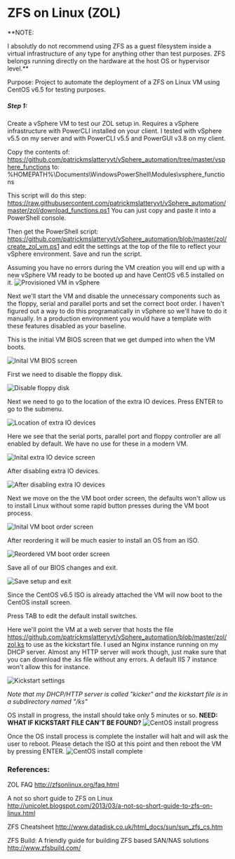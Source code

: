 ZFS on Linux (ZOL)
==================

**NOTE:

I absolutly do not recommend using ZFS as a guest filesystem inside a virtual infrastructure of any type for anything other than test purposes.
ZFS belongs running directly on the hardware at the host OS or hypervisor level.**

Purpose:
Project to automate the deployment of a ZFS on Linux VM using CentOS v6.5 for testing purposes.

##### Step 1:

Create a vSphere VM to test our ZOL setup in. Requires a vSphere infrastructure with PowerCLI installed on your client.
I tested with vSphere v5.5 on my server and with PowerCLI v5.5 and PowerGUI v3.8 on my client.

Copy the contents of:
https://github.com/patrickmslatteryvt/vSphere_automation/tree/master/vsphere_functions
to:
%HOMEPATH%\Documents\WindowsPowerShell\Modules\vsphere_functions

This script will do this step:
https://raw.githubusercontent.com/patrickmslatteryvt/vSphere_automation/master/zol/download_functions.ps1
You can just copy and paste it into a PowerShell console.

Then get the PowerShell script:
https://github.com/patrickmslatteryvt/vSphere_automation/blob/master/zol/create_zol_vm.ps1
and edit the settings at the top of the file to reflect your vSphere environment.
Save and run the script.

Assuming you have no errors during the VM creation you will end up with a new vSphere VM ready to be booted up and have CentOS v6.5 installed on it.
![Provisioned VM in vSphere](images/01_VM_provisioned.png?raw=true "Provisioned VM in vSphere")

Next we'll start the VM and disable the unnecessary components such as the floppy, serial and parallel ports and set the correct boot order.
I haven't figured out a way to do this programatically in vSphere so we'll have to do it manually. In a production environment you would have a template with these features disabled as your baseline.

This is the initial VM BIOS screen that we get dumped into when the VM boots.

![Inital VM BIOS screen](images/02_BIOS.png?raw=true "Inital VM BIOS screen")

First we need to disable the floppy disk.

![Disable floppy disk](images/03_BIOS.png?raw=true "Disable floppy disk")

Next we need to go to the location of the extra IO devices. Press ENTER to go to the submenu.

![Location of extra IO devices](images/04_BIOS.png?raw=true "Location of extra IO devices")

Here we see that the serial ports, parallel port and floppy controller are all enabled by default. We have no use for these in a modern VM.

![Inital extra IO device screen](images/05_BIOS.png?raw=true "Inital extra IO device screen")

After disabling extra IO devices.

![After disabling extra IO devices](images/06_BIOS.png?raw=true "After disabling extra IO devices")

Next we move on the the VM boot order screen, the defaults won't allow us to install Linux without some rapid button presses during the VM boot process.

![Inital VM boot order screen](images/07_BIOS.png?raw=true "Inital VM boot order screen")

After reordering it will be much easier to install an OS from an ISO.

![Reordered VM boot order screen](images/08_BIOS.png?raw=true "Reordered VM boot order screen")

Save all of our BIOS changes and exit.

![Save setup and exit](images/09_BIOS.png?raw=true "Save setup and exit")


Since the CentOS v6.5 ISO is already attached the VM will now boot to the CentOS install screen.

Press TAB to edit the default install switches.

Here we'll point the VM at a web server that hosts the file https://github.com/patrickmslatteryvt/vSphere_automation/blob/master/zol/zol.ks to use as the kickstart file. I used an Nginx instance running on my DHCP server. Almost any HTTP server will work though, just make sure that you can download the .ks file without any errors. A default IIS 7 instance won't allow this for instance.

![Kickstart settings](images/10_kickstart.png?raw=true "Kickstart settings")

*Note that my DHCP/HTTP server is called "kicker" and the kickstart file is in a subdirectory named "/ks"*

OS install in progress, the install should take only 5 minutes or so.
**NEED: WHAT IF KICKSTART FILE CAN'T BE FOUND?**
![CentOS install progress](images/11_OS_install.png?raw=true "CentOS install progress")

Once the OS install process is complete the installer will halt and will ask the user to reboot.
Please detach the ISO at this point and then reboot the VM by pressing ENTER.
![CentOS install complete](images/12_OS_installed.png?raw=true "CentOS install complete")


### References:

ZOL FAQ
http://zfsonlinux.org/faq.html

A not so short guide to ZFS on Linux
http://unicolet.blogspot.com/2013/03/a-not-so-short-guide-to-zfs-on-linux.html

ZFS Cheatsheet
http://www.datadisk.co.uk/html_docs/sun/sun_zfs_cs.htm

ZFS Build: A friendly guide for building ZFS based SAN/NAS solutions
http://www.zfsbuild.com/
